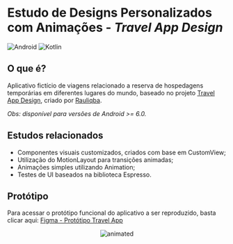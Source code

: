# Estudo de Designs Personalizados com Animações -  *Travel App Design*
![Android](https://img.shields.io/badge/Android-3DDC84?style=for-the-badge&logo=android&logoColor=white)
![Kotlin](https://img.shields.io/badge/kotlin-%230095D5.svg?style=for-the-badge&logo=kotlin&logoColor=white)

## O que é?

Aplicativo fictício de viagens relacionado a reserva de hospedagens temporárias em diferentes lugares do mundo, baseado no projeto [Travel App Design](https://www.figma.com/community/file/1042793245557377805), criado por [Rauliqba](https://www.figma.com/@rauliqbal).

*Obs: disponível para versões de Android >= 6.0.*

## Estudos relacionados


- Componentes visuais customizados, criados com base em CustomView;
- Utilização do MotionLayout para transições animadas;
- Animações simples utilizando Animation; 
- Testes de UI baseados na biblioteca Espresso.

## Protótipo

Para acessar o protótipo funcional do aplicativo a ser reproduzido, basta clicar aqui: [Figma - Protótipo Travel App](https://www.figma.com/proto/6KAwY5FY2Obu80IBRmkHRR/Travel-App-Design-(Community)?node-id=1%3A6&scaling=scale-down&page-id=0%3A1&starting-point-node-id=1%3A6)

<p align="center">
  <img src="assets/prototype_app_travel_app_design_2022_01_15_17_16_10.gif" alt="animated" />
</p>
